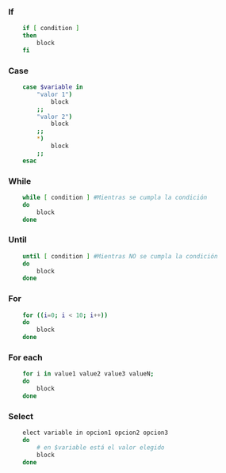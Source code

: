 ### If
```bash
    if [ condition ]
    then
        block
    fi
```
### Case
```bash
    case $variable in
        "valor 1")  
            block 
        ;; 
        "valor 2") 
            block 
        ;;
        *) 
            block
        ;;
    esac
```
### While
```bash
    while [ condition ] #Mientras se cumpla la condición
    do 
        block 
    done
```
### Until
```bash
    until [ condition ] #Mientras NO se cumpla la condición
    do 
        block 
    done
```
### For
```bash
    for ((i=0; i < 10; i++))
    do
        block
    done
```
### For each
```bash
    for i in value1 value2 value3 valueN;
    do
        block
    done
```

### Select
```bash
    elect variable in opcion1 opcion2 opcion3
    do 
        # en $variable está el valor elegido
        block 
    done
```